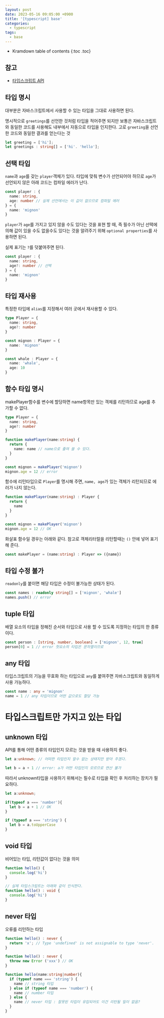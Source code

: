 ```yaml
---
layout: post
date: 2023-05-16 09:05:00 +0900
title: '[typescript] base'
categories:
  - typescript
tags:
  - base
---
```


* Kramdown table of contents
{:toc .toc}

## 참고

- [타입스크립트 API](https://www.typescriptlang.org/)

## 타입 명시

대부분은 자바스크립트에서 사용할 수 있는 타입을 그대로 사용하면 된다. 

명시적으로 `greetings`를 선언한 것처럼 타입을 적어주면 되지만 보통은 자바스크립트와 동일한 코드를 사용해도 내부에서 자동으로 타입을 인지한다. 고로 `greeting`을 선언한 코드와 동일한 결과를 얻는다는 것 
```ts
let greeting = ['hi'];
let greetings : string[] = ['hi'. 'hello'];

```

## 선택 타입

`name`과 `age`를 갖는 `player`객체가 있다. 타입에 맞춰 변수가 선언되어야 하므로 `age`가 선언되지 않은 아래 코드는 컴파일 에러가 난다.  

```ts
const player : {
  name: string,
  age: number // 실제 선언에서는 이 값이 없으므로 컴파일 에러
} = {
  name: 'mignon'
}
```

`player`가 `age`를 가지고 있지 않을 수도 있다는 것을 표현 할 때, 즉 필수가 아닌 선택에 의해 값이 있을 수도 없을수도 있다는 것을 알려주기 위해  `optional properties`를 사용하면 된다.

실제 표기는 `?`를 덧붙여주면 된다.  


```ts
const player : {
  name: string,
  age?: number // 선택
} = {
  name: 'mignon'
}
```

## 타입 재사용

특정한 타입에 `alias`를 지정해서 여러 곳에서 재사용할 수 있다. 

```ts
type Player = {
  name: string, 
  age?: number
}

const mignon : Player = {
  name: 'mignon'
}

const whale : Player = {
  name: 'whale',
  age: 10
}
```

## 함수 타입 명시

makePlayer함수를 변수에 할당하면 name항목만 있는 객체를 리턴하므로 age를 추가할 수 없다.  

```ts
type Player = {
  name: string, 
  age?: number
}

function makePlayer(name:string) {
  return {
    name: name // name으로 줄여 쓸 수 있다. 
  }
}

const mignon = makePlayer('mignon')
mignon.age = 12 // error
```

함수에 리턴타입으로 `Player`를 명시해 주면, `name, age`가 있는 객체가 리턴되므로 에러가 나지 않는다.  

```ts
function makePlayer(name:string) : Player {
  return {
    name
  }
}

const mignon = makePlayer('mignon')
mignon.age = 12 // OK
```

화살표 함수일 경우는 아래와 같다. 참고로 객체리터럴을 리턴할때는 `()` 안에 넣어 표기해 준다.

```ts
const makePlayer = (name:string) : Player => ({name})
```

## 타입 수정 불가

`readonly`를 붙이면 해당 타입은 수정이 불가능한 상태가 된다. 

```ts
const names : readonly string[] = ['mignon', 'whale']
names.push() // error
```

## tuple 타입

배열 요소의 타입을 정해진 순서와 타입으로 사용 할 수 있도록 지정하는 타입의 한 종류이다. 

```ts
const person : [string, number, boolean] = ['mignon', 12, true]
person[0] = 1 // error 첫요소의 타입은 문자열이므로
```

## any 타입

타입스크립트의 기능을 무효화 하는 타입으로 `any`를 붙여주면 자바스크립트와 동일하게 사용 가능하다.

```ts
const name : any = 'mignon' 
name = 1 // any 타입이므로 어떤 값으로도 할당 가능
```

# 타입스크립트만 가지고 있는 타입

## unknown 타입

API를 통해 어떤 종류의 타입인지 모르는 것을 받을 때 사용하지 좋다. 

```ts
let a:unknown; // 어떠한 타입인지 알수 없는 상태지만 받아 주겠다.

let b = a + 1 // error: a가 어떤 타입인지 모르므로 연산 불가
```

따라서 unknown타입을 사용하기 위해서는 필수로 타입을 확인 후 처리하는 장치가 필요하다. 

```ts
let a:unknown;

if(typeof a === 'number'){
  let b = a + 1 // OK
}

if (typeof a === 'string') {
  let b = a.toUpperCase
}
```

## void 타입

비어있는 타입, 리턴값이 없다는 것을 의미

```ts
function hello() {
  console.log('hi')
}

// 실제 타입스크립트는 아래와 같이 인식한다. 
function hello() : void {
  console.log('hi')
}
```

## never 타입

오류를 리턴하는 타입

```ts
function hello() : never {
  return 'x'; // Type 'undefined' is not assignable to type 'never'.
}

function hello() : never {
  throw new Error ('xxx') // OK
}
```

```ts
function hello(name:string|number){
  if (typeof name === 'string') {
    name // string 타입
  } else if (typeof name === 'number') {
    name // number 타입
  } else {
    name // never 타입 : 잘못된 타입이 유입되어도 이건 리턴될 일이 없음?
  }
}
```